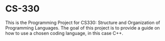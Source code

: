 # CS-330

This is the Programming Project for CS330: Structure and Organization of Programming Languages. The goal of this project is to provide a guide on how to use a chosen coding language, in this case C++.
